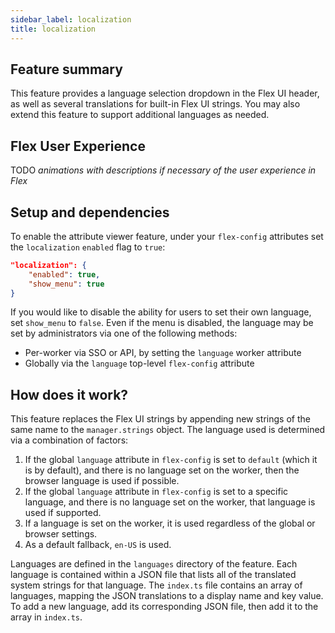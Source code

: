 ```yaml
---
sidebar_label: localization
title: localization
---
```


## Feature summary

This feature provides a language selection dropdown in the Flex UI header, as well as several translations for built-in Flex UI strings. You may also extend this feature to support additional languages as needed.

## Flex User Experience

TODO _animations with descriptions if necessary of the user experience in Flex_

## Setup and dependencies

To enable the attribute viewer feature, under your `flex-config` attributes set the `localization` `enabled` flag to `true`:

```json
"localization": {
    "enabled": true,
    "show_menu": true
}
```

If you would like to disable the ability for users to set their own language, set `show_menu` to `false`. Even if the menu is disabled, the language may be set by administrators via one of the following methods:

- Per-worker via SSO or API, by setting the `language` worker attribute
- Globally via the `language` top-level `flex-config` attribute

## How does it work?

This feature replaces the Flex UI strings by appending new strings of the same name to the `manager.strings` object. The language used is determined via a combination of factors:

1. If the global `language` attribute in `flex-config` is set to `default` (which it is by default), and there is no language set on the worker, then the browser language is used if possible.
2. If the global `language` attribute in `flex-config` is set to a specific language, and there is no language set on the worker, that language is used if supported.
3. If a language is set on the worker, it is used regardless of the global or browser settings.
4. As a default fallback, `en-US` is used.

Languages are defined in the `languages` directory of the feature. Each language is contained within a JSON file that lists all of the translated system strings for that language. The `index.ts` file contains an array of languages, mapping the JSON translations to a display name and key value. To add a new language, add its corresponding JSON file, then add it to the array in `index.ts`.
